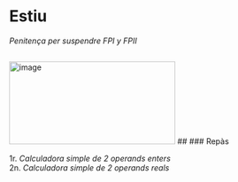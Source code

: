 # Estiu
*Penitença per suspendre FPI y FPII*   
##    
<img width="300" height="150" alt="image" src="https://github.com/user-attachments/assets/4218fed2-34cd-4194-b4cb-9ccb18422c63" />  
##    
### Repàs

1r. *Calculadora simple de 2 operands enters*   
2n. *Calculadora simple de 2 operands reals*   
